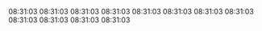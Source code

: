 08:31:03
08:31:03
08:31:03
08:31:03
08:31:03
08:31:03
08:31:03
08:31:03
08:31:03
08:31:03
08:31:03
08:31:03
